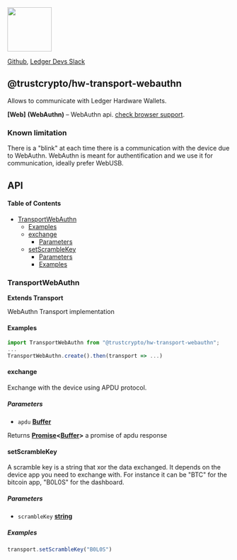 <img src="https://user-images.githubusercontent.com/211411/34776833-6f1ef4da-f618-11e7-8b13-f0697901d6a8.png" height="100" />

[Github](https://github.com/LedgerHQ/ledgerjs/),
[Ledger Devs Slack](https://ledger-dev.slack.com/)

## @trustcrypto/hw-transport-webauthn

Allows to communicate with Ledger Hardware Wallets.

**[Web]** **(WebAuthn)** – WebAuthn api. [check browser support](https://caniuse.com/webauthn).

### Known limitation

There is a "blink" at each time there is a communication with the device due to WebAuthn. WebAuthn is meant for authentification and we use it for communication, ideally prefer WebUSB.

## API

<!-- Generated by documentation.js. Update this documentation by updating the source code. -->

#### Table of Contents

-   [TransportWebAuthn](#transportwebauthn)
    -   [Examples](#examples)
    -   [exchange](#exchange)
        -   [Parameters](#parameters)
    -   [setScrambleKey](#setscramblekey)
        -   [Parameters](#parameters-1)
        -   [Examples](#examples-1)

### TransportWebAuthn

**Extends Transport**

WebAuthn Transport implementation

#### Examples

```javascript
import TransportWebAuthn from "@trustcrypto/hw-transport-webauthn";
...
TransportWebAuthn.create().then(transport => ...)
```

#### exchange

Exchange with the device using APDU protocol.

##### Parameters

-   `apdu` **[Buffer](https://nodejs.org/api/buffer.html)** 

Returns **[Promise](https://developer.mozilla.org/docs/Web/JavaScript/Reference/Global_Objects/Promise)&lt;[Buffer](https://nodejs.org/api/buffer.html)>** a promise of apdu response

#### setScrambleKey

A scramble key is a string that xor the data exchanged.
It depends on the device app you need to exchange with.
For instance it can be "BTC" for the bitcoin app, "B0L0S" for the dashboard.

##### Parameters

-   `scrambleKey` **[string](https://developer.mozilla.org/docs/Web/JavaScript/Reference/Global_Objects/String)** 

##### Examples

```javascript
transport.setScrambleKey("B0L0S")
```
